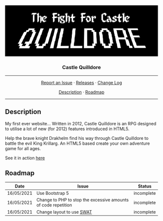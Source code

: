 <p align="center">
    <img src="res/castle-quilldore.png" alt="Castle Quilldore">
</p>
<h3 align="center">Castle Quilldore</h3>
<hr>
<p align="center">
  <a href="../../issues">Report an Issue</a>
  ·
  <a href="../../releases">Releases</a>
  ·
  <a href="/CHANGELOG.md">Change Log</a>
</p>
<p align="center">
  <a href="#Description">Description</a>
  ·
  <a href="#Roadmap">Roadmap</a>
</p>
<hr>

## Description
My first ever website... Written in 2012, Castle Quilldore is an RPG designed to utilise a lot of new (for 2012) features introduced in HTML5.  

Help the brave knight Drakhelm find his way through Castle Quilldore to battle the evil King Krillarg. An HTML5 based create your own adventure game for all ages.  

See it in action [here](https://tobybutchart.github.io/castle-quilldore/src/)

## Roadmap
Date | Issue | Status |
:--: | ----- | ------ |
16/05/2021 | Use Bootstrap 5 | incomplete |
16/05/2021 | Change to PHP to stop the excessive amounts of code repetition | incomplete |
16/05/2021 | Change layout to use [SWAT](https://github.com/tobybutchart/SWAT) | incomplete |

